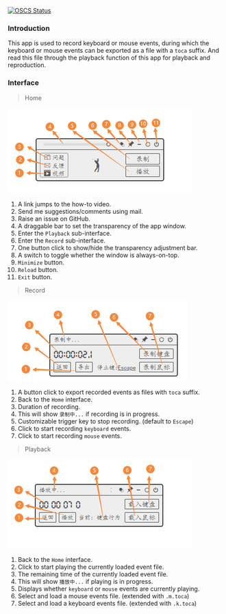 [![OSCS Status](https://www.oscs1024.com/platform/badge/lopo12123/toca-tauri.svg?size=small)](https://www.oscs1024.com/project/lopo12123/toca-tauri?ref=badge_small)

### Introduction

This app is used to record keyboard or mouse events, during which the keyboard or mouse events can be exported as a file with a `toca` suffix. And read this file through the playback function of this app for playback and reproduction.

### Interface

> Home

![home](./src-docs/assets/home.png)

1. A link jumps to the how-to video.
2. Send me suggestions/comments using mail.
3. Raise an issue on GitHub.
4. A draggable bar to set the transparency of the app window.
5. Enter the `Playback` sub-interface.
6. Enter the `Record` sub-interface.
7. One button click to show/hide the transparency adjustment bar.
8. A switch to toggle whether the window is always-on-top.
9. `Minimize` button.
10. `Reload` button.
11. `Exit` button.

> Record

![record](./src-docs/assets/record.png)

1. A button click to export recorded events as files with `toca` suffix.
2. Back to the `Home` interface.
3. Duration of recording.
4. This will show `录制中...` if recording is in progress.
5. Customizable trigger key to stop recording. (default to `Escape`)
6. Click to start recording `keyboard` events.
7. Click to start recording `mouse` events.

> Playback

![playback](./src-docs/assets/display.png)

1. Back to the `Home` interface.
2. Click to start playing the currently loaded event file.
3. The remaining time of the currently loaded event file.
4. This will show `播放中...` if playing is in progress.
5. Displays whether `keyboard` or `mouse` events are currently playing.
6. Select and load a mouse events file. (extended with `.m.toca`)
7. Select and load a keyboard events file. (extended with `.k.toca`)